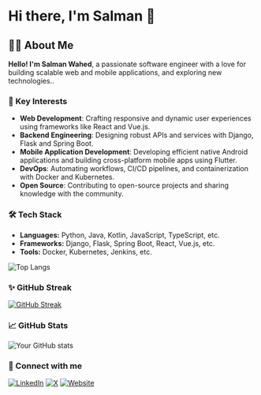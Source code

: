 # Hi there, I'm Salman 👋

## 👨‍💻 About Me

**Hello! I'm Salman Wahed**, a passionate software engineer with a love for building scalable web and mobile applications, and exploring new technologies..

### 🌟 Key Interests
- **Web Development**: Crafting responsive and dynamic user experiences using frameworks like React and Vue.js.
- **Backend Engineering**: Designing robust APIs and services with Django, Flask and Spring Boot.
- **Mobile Application Development**: Developing efficient native Android applications and building cross-platform mobile apps using Flutter.
- **DevOps**: Automating workflows, CI/CD pipelines, and containerization with Docker and Kubernetes.
- **Open Source**: Contributing to open-source projects and sharing knowledge with the community.


### 🛠 Tech Stack

- **Languages:** Python, Java, Kotlin, JavaScript, TypeScript, etc.
- **Frameworks:** Django, Flask, Spring Boot, React, Vue.js, etc.
- **Tools:** Docker, Kubernetes, Jenkins, etc.

![Top Langs](https://github-readme-stats.vercel.app/api/top-langs/?username=salmanwahed&layout=compact&theme=radical)
  

### ✨ GitHub Streak
[![GitHub Streak](https://github-readme-streak-stats.herokuapp.com?user=salmanwahed&theme=radical)](https://git.io/streak-stats)


### 📈 GitHub Stats
![Your GitHub stats](https://github-readme-stats.vercel.app/api?username=salmanwahed&show_icons=true&theme=radical)


### 🔗 Connect with me

[![LinkedIn](https://img.shields.io/badge/LinkedIn-blue?style=for-the-badge&logo=linkedin)](https://linkedin.com/in/salmanwahed)
[![X](https://img.shields.io/badge/Twitter-blue?style=for-the-badge&logo=x)](https://x.com/salman_wahed)
[![Website](https://img.shields.io/badge/Website-blue?style=for-the-badge&logo=python&logoColor=white)](https://salmanwahed.com)
